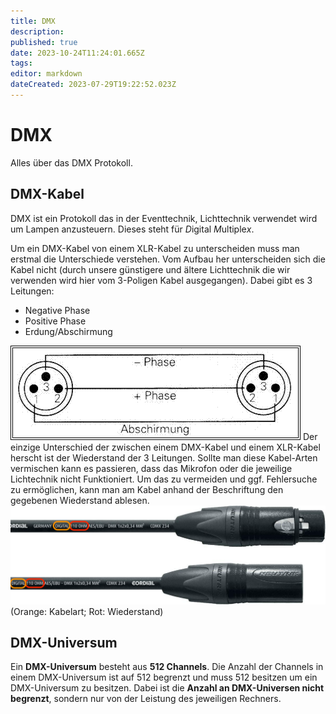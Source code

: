 ```yaml
---
title: DMX
description: 
published: true
date: 2023-10-24T11:24:01.665Z
tags: 
editor: markdown
dateCreated: 2023-07-29T19:22:52.023Z
---
```


# DMX
Alles über das DMX Protokoll.
## DMX-Kabel
DMX ist ein Protokoll das in der Eventtechnik, Lichttechnik verwendet wird um Lampen anzusteuern.
Dieses steht für *D*igital *M*ultiple*x*.

Um ein DMX-Kabel von einem XLR-Kabel zu unterscheiden muss man erstmal die Unterschiede verstehen. Vom Aufbau her unterscheiden sich die Kabel nicht (durch unsere günstigere und ältere Lichttechnik die wir verwenden wird hier vom 3-Poligen Kabel ausgegangen).
Dabei gibt es 3 Leitungen:
- Negative Phase
- Positive Phase
- Erdung/Abschirmung

![xlr-dmx-kabel_aufbau.png](/bilder/xlr-dmx-kabel_aufbau.png)
Der einzige Unterschied der zwischen einem DMX-Kabel und einem XLR-Kabel herscht ist der Wiederstand der 3 Leitungen. Sollte man diese Kabel-Arten vermischen kann es passieren, dass das Mikrofon oder die jeweilige Lichtechnik nicht Funktioniert. Um das zu vermeiden und ggf. Fehlersuche zu ermöglichen, kann man am Kabel anhand der Beschriftung den gegebenen Wiederstand ablesen.
![beschriftung_dmx_kabel.png](/bilder/beschriftung_dmx_kabel.png)
(Orange: Kabelart; Rot: Wiederstand)

## DMX-Universum
Ein **DMX-Universum** besteht aus **512 Channels**. Die Anzahl der Channels in einem DMX-Universum ist auf 512 begrenzt und muss 512 besitzen um ein DMX-Universum zu besitzen. Dabei ist die **Anzahl an DMX-Universen nicht begrenzt**, sondern nur von der Leistung des jeweiligen Rechners.

